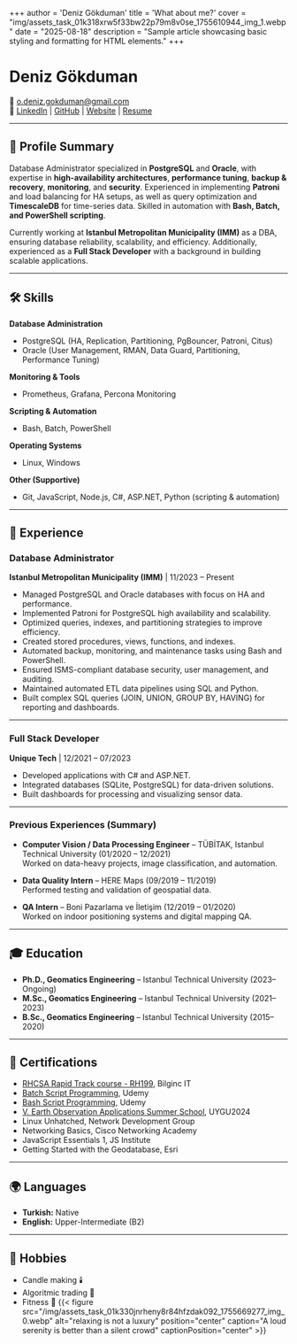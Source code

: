 +++
author = 'Deniz Gökduman'
title = 'What about me?'
cover = "img/assets_task_01k318xrw5f33bw22p79m8v0se_1755610944_img_1.webp"
date = "2025-08-18"
description = "Sample article showcasing basic styling and formatting for HTML elements."
+++

# Deniz Gökduman

📧 o.deniz.gokduman@gmail.com  
🔗 [LinkedIn](https://www.linkedin.com/in/deniz-gökduman-67219b157/) | [GitHub](https://github.com/gokdumano) | [Website](https://gokdumano.github.io/) | [Resume](/pdf/deniz_gokduman_2025_cv.pdf)

---

## 🎯 Profile Summary

Database Administrator specialized in **PostgreSQL** and **Oracle**, with expertise in **high-availability architectures**, **performance tuning**, **backup & recovery**, **monitoring**, and **security**. Experienced in implementing **Patroni** and load balancing for HA setups, as well as query optimization and **TimescaleDB** for time-series data. Skilled in automation with **Bash, Batch, and PowerShell scripting**.

Currently working at **Istanbul Metropolitan Municipality (IMM)** as a DBA, ensuring database reliability, scalability, and efficiency. Additionally, experienced as a **Full Stack Developer** with a background in building scalable applications.

---

## 🛠 Skills

**Database Administration**

- PostgreSQL (HA, Replication, Partitioning, PgBouncer, Patroni, Citus)
- Oracle (User Management, RMAN, Data Guard, Partitioning, Performance Tuning)

**Monitoring & Tools**

- Prometheus, Grafana, Percona Monitoring

**Scripting & Automation**

- Bash, Batch, PowerShell

**Operating Systems**

- Linux, Windows

**Other (Supportive)**

- Git, JavaScript, Node.js, C#, ASP.NET, Python (scripting & automation)

---

## 💼 Experience

### Database Administrator

**Istanbul Metropolitan Municipality (IMM)** | 11/2023 – Present

- Managed PostgreSQL and Oracle databases with focus on HA and performance.
- Implemented Patroni for PostgreSQL high availability and scalability.
- Optimized queries, indexes, and partitioning strategies to improve efficiency.
- Created stored procedures, views, functions, and indexes.
- Automated backup, monitoring, and maintenance tasks using Bash and PowerShell.
- Ensured ISMS-compliant database security, user management, and auditing.
- Maintained automated ETL data pipelines using SQL and Python.
- Built complex SQL queries (JOIN, UNION, GROUP BY, HAVING) for reporting and dashboards.

---

### Full Stack Developer

**Unique Tech** | 12/2021 – 07/2023

- Developed applications with C# and ASP.NET.
- Integrated databases (SQLite, PostgreSQL) for data-driven solutions.
- Built dashboards for processing and visualizing sensor data.

---

### Previous Experiences (Summary)

- **Computer Vision / Data Processing Engineer** – TÜBİTAK, Istanbul Technical University (01/2020 – 12/2021)  
  Worked on data-heavy projects, image classification, and automation.

- **Data Quality Intern** – HERE Maps (09/2019 – 11/2019)  
  Performed testing and validation of geospatial data.

- **QA Intern** – Boni Pazarlama ve İletişim (12/2019 – 01/2020)  
  Worked on indoor positioning systems and digital mapping QA.

---

## 🎓 Education

- **Ph.D., Geomatics Engineering** – Istanbul Technical University (2023–Ongoing)
- **M.Sc., Geomatics Engineering** – Istanbul Technical University (2021–2023)
- **B.Sc., Geomatics Engineering** – Istanbul Technical University (2015–2020)

---

## 📜 Certifications

- <a href="/docs/certificate_of_completion_rhcsa_rapid_track_course.pdf" target="_blank">RHCSA Rapid Track course - RH199</a>, Bilginc IT
- <a href="/docs/windows_command_line_hand_on.pdf" target="_blank">Batch Script Programming</a>, Udemy
- <a href="/docs/bash_scripting_and_shell_programming.pdf" target="_blank">Bash Script Programming</a>, Udemy
- <a href="/docs/certificate_of_attendance_uygu2024.pdf" target="_blank">V. Earth Observation Applications Summer School</a>, UYGU2024
- Linux Unhatched, Network Development Group
- Networking Basics, Cisco Networking Academy
- JavaScript Essentials 1, JS Institute
- Getting Started with the Geodatabase, Esri

---

## 🌍 Languages

- **Turkish:** Native
- **English:** Upper-Intermediate (B2)

---

## 🎯 Hobbies

- Candle making 🕯️
- Algoritmic trading 💱
- Fitness 💪
  {{< figure src="/img/assets_task_01k330jnrheny8r84hfzdak092_1755669277_img_0.webp" alt="relaxing is not a luxury" position="center" caption="A loud serenity is better than a silent crowd" captionPosition="center" >}}
